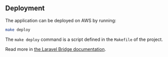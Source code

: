 ## Deployment

The application can be deployed on AWS by running:

```bash
make deploy
```

The `make deploy` command is a script defined in the `Makefile` of the project.

Read more in [the Laravel Bridge documentation](https://github.com/brefphp/laravel-bridge#laravel-queues-with-sqs).
